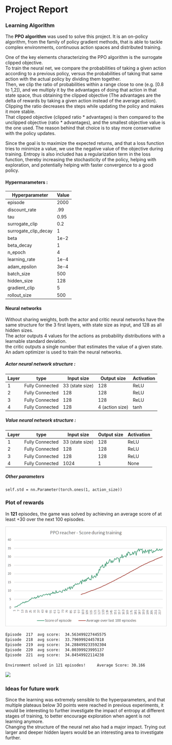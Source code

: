 # Project Report

### Learning Algorithm

The **PPO algorithm** was used to solve this project.
It is an on-policy algorithm, from the family of policy gradient methods, that is able to tackle complex environments, continuous action spaces and distributed training.

One of the key elements characterizing the PPO algorithm is the surrogate clipped objective. \
To train the neural net, we compare the probabilities of taking a given action according to a previous policy, versus the probabilities of taking that same action with the actual policy by dividing them together. \
Then, we clip the ratio of probabilities within a range close to one (e.g. [0.8 to 1,2]), and we multiply it by the advantages of doing that action in that state space, thus obtaining the clipped objective (The advantages are the delta of rewards by taking a given action instead of the average action). \
Clipping the ratio decreases the steps while updating the policy and makes it more stable. \
That clipped objective (clipped ratio * advantages) is then compared to the unclipped objective (ratio * advantages), and the smallest objective value is the one used. The reason behind that choice is to stay more conservative with the policy updates.

Since the goal is to maximize the expected returns, and that a loss function tries to minimize a value, we use the negative value of the objective during training.
Entropy is also included has a regularization term in the loss function, thereby increasing the stochasticity of the policy, helping with exploration, and potentially helping with faster convergence to a good policy.

#### Hypermarameters :
|Hyperparameter|Value|
|--------------|-----|
|episode | 2000 |
|discount_rate | .99 |
|tau | 0.95 |
|surrogate_clip | 0.2 |
|surrogate_clip_decay | 1 |
|beta | 1e-2 |
|beta_decay | 1 |
|n_epoch | 4 |
|learning_rate | 1e-4 |
|adam_epsilon | 3e-4 |
|batch_size | 500 |
|hidden_size | 128 |
|gradient_clip | 5 |
|rollout_size | 500 |

#### Neural networks

Without sharing weights, both the actor and critic neural networks have the same structure for the 3 first layers, with state size as input, and 128 as all hidden sizes. \
The actor outputs 4 values for the actions as probability distributions with a learnable standard deviation. \
the critic outputs a single number that estimates the value of a given state. \
An adam optimizer is used to train the neural networks.

##### Actor neural network structure :

| Layer | type | Input size | Output size | Activation |
|-------|------|------------|-------------|------------|
|1 | Fully Connected | 33 (state size) | 128 | ReLU |
|2  | Fully Connected | 128 | 128 | ReLU |
|3 | Fully Connected | 128 | 128 | ReLU |
|4  | Fully Connected | 128 | 4 (action size) | tanh |

##### Value neural network structure :

| Layer | type | Input size | Output size | Activation |
|-------|------|------------|-------------|------------|
|1 | Fully Connected | 33 (state size) | 128 | ReLU |
|2  | Fully Connected | 128 | 128 | ReLU |
|3  | Fully Connected | 128 | 128 | ReLU |
|4 | Fully Connected | 1024 | 1 | None |

##### Other parameters
`self.std = nn.Parameter(torch.ones(1, action_size))`

### Plot of rewards

In **121** episodes, the game was solved by achieving an average score of at least +30 over the next 100 episodes.

![](images/Reacher_plot1.png)

```
Episode  217  avg score:  34.563499227445575
Episode  218  avg score:  33.79699924457818
Episode  219  avg score:  34.288499233592304
Episode  220  avg score:  34.00399923995137
Episode  221  avg score:  34.84549922114238

Environment solved in 121 episodes!     Average Score: 30.166
```

![](images/Reacher_g1.gif)

### Ideas for future work

Since the learning was extremely sensible to the hyperparameters, and that multiple plateaus below 30 points were reached in previous experiments, it would be interesting to further investigate the impact of entropy at different stages of training, to better encourage exploration when agent is not learning anymore. \
Changing the structure of the neural net also had a major impact. Trying out larger and deeper hidden layers would be an interesting area to investigate further. 
